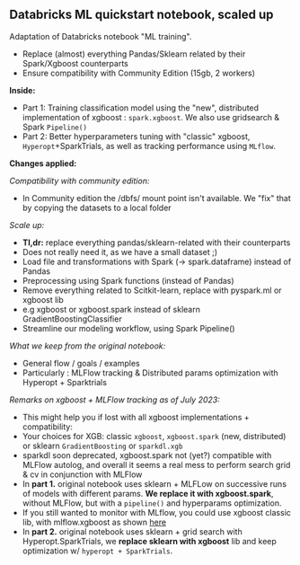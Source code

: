 ## Databricks ML quickstart notebook, scaled up
 
Adaptation of Databricks notebook "ML training".
- Replace (almost) everything Pandas/Sklearn related by their Spark/Xgboost counterparts
- Ensure compatibility with Community Edition (15gb, 2 workers)


**Inside:**
- Part 1: Training classification model using the "new", distributed implementation of xgboost : `spark.xgboost`. We also use gridsearch & Spark `Pipeline()`
- Part 2: Better hyperparameters tuning with "classic" xgboost, `Hyperopt`+SparkTrials, as well as tracking performance using `MLflow`.

**Changes applied:**  

*Compatibility with community edition:*
- In Community edition the /dbfs/ mount point isn't available. We "fix" that by copying the datasets to a local folder 

*Scale up:*
- **Tl,dr:** replace everything pandas/sklearn-related with their counterparts
- Does not really need it, as we have a small dataset ;)
- Load file and transformations with Spark (-> spark.dataframe) instead of Pandas
- Preprocessing using Spark functions (instead of Pandas)
- Remove everything related to Scitkit-learn, replace with pyspark.ml or xgboost lib
- e.g xgboost or xgboost.spark instead of sklearn GradientBoostingClassifier
- Streamline our modeling workflow, using Spark Pipeline()

*What we keep from the original notebook:*
- General flow / goals / examples
- Particularly : MLFlow tracking & Distributed params optimization with Hyperopt + Sparktrials

*Remarks on xgboost + MLFlow tracking as of July 2023:*
- This might help you if lost with all xgboost implementations + compatibility:   
- Your choices for XGB: classic `xgboost`, `xgboost.spark` (new, distributed) or sklearn `GradientBoosting` or `sparkdl.xgb`
- sparkdl soon deprecated, xgboost.spark not (yet?) compatible with MLFlow autolog, and overall it seems a real mess to perform search grid & cv in conjunction with MLFlow
- In **part 1.** original notebook uses sklearn + MLFLow on successive runs of models with different params. **We replace it with xgboost.spark**, without MLFlow, but with a `pipeline()` and hyperparams optimization.
- If you still wanted to monitor with MLflow, you could use xgboost classic lib, with mlflow.xgboost as shown [here](https://docs.databricks.com/_extras/notebooks/source/mlflow/mlflow-end-to-end-example.html)
- In **part 2.** original notebook uses sklearn + grid search with Hyperopt.SparkTrials, we **replace sklearn with xgboost** lib and keep optimization w/ `hyperopt + SparkTrials`.  